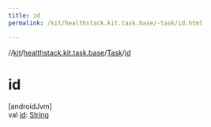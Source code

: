 ```yaml
---
title: id
permalink: /kit/healthstack.kit.task.base/-task/id.html

---
```

//[kit](../../../index.html)/[healthstack.kit.task.base](../index.html)/[Task](index.html)/[id](id.html)



# id



[androidJvm]\
val [id](id.html): [String](https://kotlinlang.org/api/latest/jvm/stdlib/kotlin/-string/index.html)




